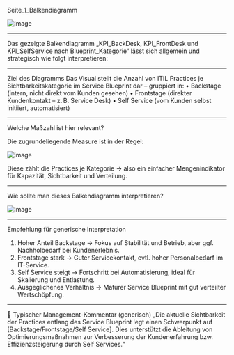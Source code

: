 Seite_1_Balkendiagramm

![image](https://github.com/user-attachments/assets/d53f600d-3ec2-4ae2-b971-5877cf4f966f)


________________________________________

Das gezeigte Balkendiagramm „KPI_BackDesk, KPI_FrontDesk und KPI_SelfService nach Blueprint_Kategorie“ lässt sich allgemein und strategisch wie folgt interpretieren:
________________________________________
Ziel des Diagramms
Das Visual stellt die Anzahl von ITIL Practices je Sichtbarkeitskategorie im Service Blueprint dar – gruppiert in:
•	 Backstage (intern, nicht direkt vom Kunden gesehen)
•	 Frontstage (direkter Kundenkontakt – z. B. Service Desk)
•	 Self Service (vom Kunden selbst initiiert, automatisiert)
________________________________________
Welche Maßzahl ist hier relevant?

Die zugrundeliegende Measure ist in der Regel:

![image](https://github.com/user-attachments/assets/92c4e3ac-3c99-4866-a643-67d838281bbf)



Diese zählt die Practices je Kategorie → also ein einfacher Mengenindikator für Kapazität, Sichtbarkeit und Verteilung.
________________________________________
Wie sollte man dieses Balkendiagramm interpretieren?

![image](https://github.com/user-attachments/assets/7c7c8cc3-2120-4cef-be4e-ad5451636a70)

________________________________________
Empfehlung für generische Interpretation
1.	Hoher Anteil Backstage → Fokus auf Stabilität und Betrieb, aber ggf. Nachholbedarf bei Kundenerlebnis.
2.	Frontstage stark → Guter Servicekontakt, evtl. hoher Personalbedarf im IT-Service.
3.	Self Service steigt → Fortschritt bei Automatisierung, ideal für Skalierung und Entlastung.
4.	Ausgeglichenes Verhältnis → Maturer Service Blueprint mit gut verteilter Wertschöpfung.
________________________________________
🧭 Typischer Management-Kommentar (generisch)
„Die aktuelle Sichtbarkeit der Practices entlang des Service Blueprint legt einen Schwerpunkt auf [Backstage/Frontstage/Self Service]. Dies unterstützt die Ableitung von Optimierungsmaßnahmen zur Verbesserung der Kundenerfahrung bzw. Effizienzsteigerung durch Self Services.“
